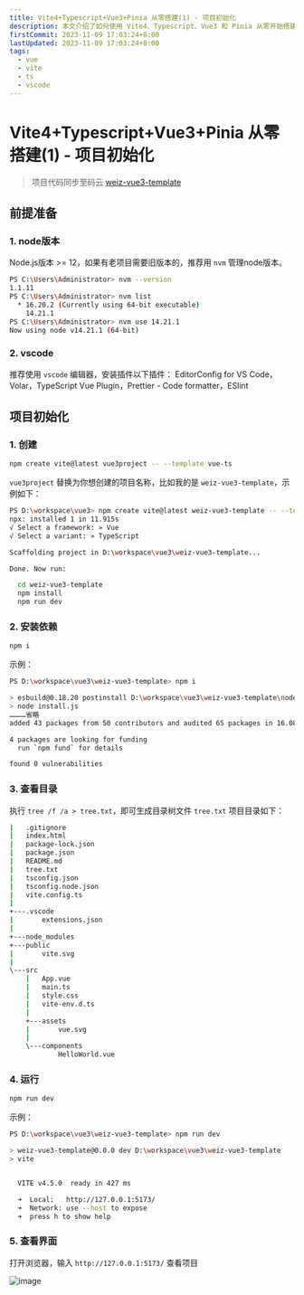 ```yaml
---
title: Vite4+Typescript+Vue3+Pinia 从零搭建(1) - 项目初始化
description: 本文介绍了如何使用 Vite4、Typescript、Vue3 和 Pinia 从零开始搭建项目。内容包括 Node.js 和 VSCode 的准备工作，项目初始化步骤，依赖安装，目录结构查看，以及运行项目的方法
firstCommit: 2023-11-09 17:03:24+8:00
lastUpdated: 2023-11-09 17:03:24+8:00
tags:
  - vue
  - vite
  - ts
  - vscode
---
```


# Vite4+Typescript+Vue3+Pinia 从零搭建(1) - 项目初始化

> 项目代码同步至码云 [weiz-vue3-template](https://gitee.com/weizwz/weiz-vue3-template)

## 前提准备

### 1. node版本

Node.js版本 >= 12，如果有老项目需要旧版本的，推荐用 `nvm` 管理node版本。

```sh
PS C:\Users\Administrator> nvm --version
1.1.11
PS C:\Users\Administrator> nvm list
  * 16.20.2 (Currently using 64-bit executable)
    14.21.1
PS C:\Users\Administrator> nvm use 14.21.1
Now using node v14.21.1 (64-bit)
```

### 2. vscode

推荐使用 `vscode` 编辑器，安装插件以下插件：
EditorConfig for VS Code， Volar，TypeScript Vue Plugin，Prettier - Code formatter，ESlint

## 项目初始化

### 1. 创建

```sh
npm create vite@latest vue3project -- --template vue-ts
```

`vue3project` 替换为你想创建的项目名称，比如我的是 `weiz-vue3-template`，示例如下：

```sh
PS D:\workspace\vue3> npm create vite@latest weiz-vue3-template -- --template vue-ts
npx: installed 1 in 11.915s
√ Select a framework: » Vue
√ Select a variant: » TypeScript

Scaffolding project in D:\workspace\vue3\weiz-vue3-template...

Done. Now run:

  cd weiz-vue3-template
  npm install
  npm run dev
```

### 2. 安装依赖

```sh
npm i
```

示例：

```sh
PS D:\workspace\vue3\weiz-vue3-template> npm i

> esbuild@0.18.20 postinstall D:\workspace\vue3\weiz-vue3-template\node_modules\esbuild
> node install.js
…………省略
added 43 packages from 50 contributors and audited 65 packages in 16.086s

4 packages are looking for funding
  run `npm fund` for details

found 0 vulnerabilities
```

### 3. 查看目录

执行 `tree /f /a > tree.txt`，即可生成目录树文件 `tree.txt`
项目目录如下：

```sh
|   .gitignore
|   index.html
|   package-lock.json
|   package.json
|   README.md
|   tree.txt
|   tsconfig.json
|   tsconfig.node.json
|   vite.config.ts
|
+---.vscode
|       extensions.json
|
+---node_modules
+---public
|       vite.svg
|
\---src
    |   App.vue
    |   main.ts
    |   style.css
    |   vite-env.d.ts
    |
    +---assets
    |       vue.svg
    |
    \---components
            HelloWorld.vue
```

### 4. 运行

```sh
npm run dev
```

示例：

```sh
PS D:\workspace\vue3\weiz-vue3-template> npm run dev

> weiz-vue3-template@0.0.0 dev D:\workspace\vue3\weiz-vue3-template
> vite


  VITE v4.5.0  ready in 427 ms

  ➜  Local:   http://127.0.0.1:5173/
  ➜  Network: use --host to expose
  ➜  press h to show help
```

### 5. 查看界面

打开浏览器，输入 `http://127.0.0.1:5173/` 查看项目
<!-- ![image](/img/blog/20231109_1.png) -->

![image](https://www.helloimg.com/i/2025/01/02/677662e6416e2.png)
